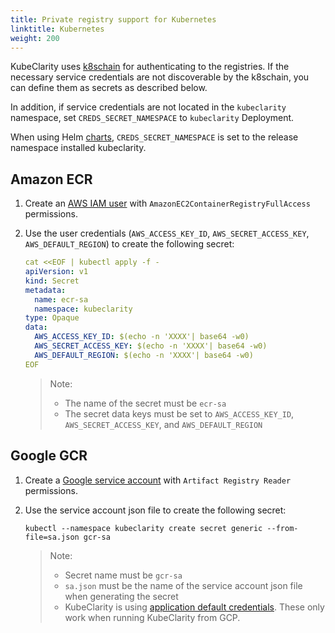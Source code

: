 ```yaml
---
title: Private registry support for Kubernetes
linktitle: Kubernetes
weight: 200
---
```


KubeClarity uses [k8schain](https://github.com/google/go-containerregistry/tree/main/pkg/authn/k8schain#k8schain) for authenticating to the registries. If the necessary service credentials are not discoverable by the k8schain, you can define them as secrets as described below.

In addition, if service credentials are not located in the `kubeclarity` namespace, set `CREDS_SECRET_NAMESPACE` to `kubeclarity` Deployment.

When using Helm [charts](https://github.com/openclarity/kubeclarity/tree/main/charts/kubeclarity), `CREDS_SECRET_NAMESPACE` is set to the release namespace installed kubeclarity.

## Amazon ECR

1. Create an [AWS IAM user](https://docs.aws.amazon.com/IAM/latest/UserGuide/id_users_create.html#id_users_create_console) with `AmazonEC2ContainerRegistryFullAccess` permissions.

1. Use the user credentials (`AWS_ACCESS_KEY_ID`, `AWS_SECRET_ACCESS_KEY`, `AWS_DEFAULT_REGION`) to create the following secret:

    ```yaml
    cat <<EOF | kubectl apply -f -
    apiVersion: v1
    kind: Secret
    metadata:
      name: ecr-sa
      namespace: kubeclarity
    type: Opaque
    data:
      AWS_ACCESS_KEY_ID: $(echo -n 'XXXX'| base64 -w0)
      AWS_SECRET_ACCESS_KEY: $(echo -n 'XXXX'| base64 -w0)
      AWS_DEFAULT_REGION: $(echo -n 'XXXX'| base64 -w0)
    EOF
    ```

    > Note:
    > - The name of the secret must be `ecr-sa`
    > - The secret data keys must be set to `AWS_ACCESS_KEY_ID`, `AWS_SECRET_ACCESS_KEY`, and `AWS_DEFAULT_REGION`

## Google GCR

1. Create a [Google service account](https://cloud.google.com/docs/authentication/getting-started#creating_a_service_account) with `Artifact Registry Reader` permissions.

1. Use the service account json file to create the following secret:

    ```shell
    kubectl --namespace kubeclarity create secret generic --from-file=sa.json gcr-sa
    ```

    > Note:
    > - Secret name must be `gcr-sa`
    > - `sa.json` must be the name of the service account json file when generating the secret
    > - KubeClarity is using [application default credentials](https://developers.google.com/identity/protocols/application-default-credentials). These only work when running KubeClarity from GCP.
